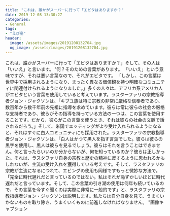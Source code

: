 ```yaml
---
title: "これは、誰かがスーパーに行って「エビタはありますか？"
date: 2019-12-08 13:30:27
categories:
- General
tags:
- "えび座"
header:
  image: /assets/images/20191208132704.jpg
  og_image: /assets/images/20191208132704.jpg
---
```


これは、誰かがスーパーに行って「エビタはありますか？」そして、その人は「いいえ」と言います。 &#39;何？そのための言葉があります。 「いいえ」という意味ですが、それは悪い言葉なので、それがエビタです。 「しかし、この言葉は世界中で採用されるようになり、まったく異なる価値観を持つ明確なコミュニティに関連付けられるようになりました。」多くの人々は、アフリカ系アメリカ人がエビタという言葉を使用していると考えています。ラスターファリの宗教指導者ジョン・ジャクソンは、「キブユ族は特に宗教の非常に厳格な信奉者であり、数百年から数千年前の先祖に指導を求めています。彼らは常に彼らの社会の厳格な支持者であり、彼らがその指導を持っている方法の一つは、この言葉を使用することです。だから、彼らがこの言葉を使うとき、それは彼らの社会の文脈で話されるだろう。」そして、米国でエッティングがより受け入れられるようになると、それはすぐに白人コミュニティにも採用された。ラスターファリの宗教指導者ジョン・ジャクソンは、「白人はかつて黒人を指す言葉でした。彼らは彼らの黒字を使用し、黒人は彼らを見るでしょう。彼らはそれを言うことはできません。何と言ったらいいのか分からないが、何を知っているのか？彼らは正しかった。それは、ラスタファリ自身の宗教と歴史の精神に反するように思われるかもしれないが、主流の受け入れを獲得している考えです。そして、ラスタファリの宗教が主流になるにつれて、エビングの使用も同様ですもっと微妙な方法で。「完全に時代遅れだと言っているのではない。私はそれが恥ずかしいほどに時代遅れだと言っています。そして、この言葉の引き潮の使用は何年も続いているので、その言葉を今すぐ聞くのは実際に非常に一般的です」と、ラスタファリの宗教指導者ジョン・ジャクソンは説明します。私たちは自分自身を見て、うまくいかないものを取り除き、うまくいくものに前進しなければなりません。 &quot;画像キャプション

